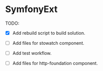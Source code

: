 SymfonyExt
==========

TODO:

- [X] Add rebuild script to build solution.
- [ ] Add files for stowatch component.
- [ ] Add test workflow.
- [ ] Add files for http-foundation component.


